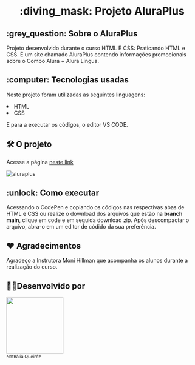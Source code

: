  <h1 align="center"> :diving_mask: Projeto AluraPlus </h1>
 
 <h2> :grey_question: Sobre o AluraPlus </h2>
 
Projeto desenvolvido durante o curso HTML E CSS: Praticando HTML e CSS. É um site chamado AluraPlus contendo informações promocionais sobre o Combo Alura + Alura Língua.

<h2>:computer: Tecnologias usadas </h2>

Neste projeto foram utilizadas as seguintes linguagens:

<li>HTML</li>
<li>CSS</li>


E para a executar os códigos, o editor VS CODE.

<h2> 🛠️ O projeto</h2>

Acesse a página [neste link](https://alura-plus-nu-puce.vercel.app/)

![aluraplus](https://user-images.githubusercontent.com/101743082/225170699-cc8f1a55-f793-4934-a322-49e431edd642.gif)

<h2> :unlock: Como executar </h2>

Acessando o CodePen e copiando os códigos nas respectivas abas de HTML e CSS ou realize o download dos arquivos que estão na **branch main**, clique em code e em seguida download zip. Após descompactar o arquivo, abra-o em um editor de códido da sua preferência.


<h2> ❤ Agradecimentos </h2>

Agradeço a Instrutora Moni Hillman que acompanha os alunos durante a realização do curso.


<h2> 👩‍💻Desenvolvido por </h2>
 <img src="https://avatars.githubusercontent.com/u/101743082?v=4" width=150><br><sub>Nathália Queiróz</sub>
